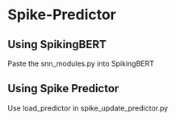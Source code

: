 # Spike-Predictor

## Using SpikingBERT
Paste the snn_modules.py into SpikingBERT

## Using Spike Predictor
Use load_predictor in spike_update_predictor.py
